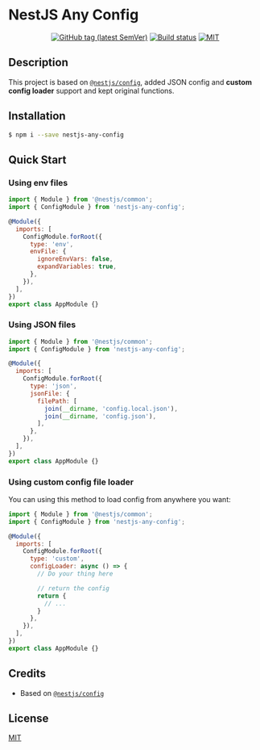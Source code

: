 # NestJS Any Config

<p align="center">
  <a href="https://github.com/aaronjan/nestjs-any-config"><img src="https://img.shields.io/github/tag/aaronjan/nestjs-any-config.svg" alt="GitHub tag (latest SemVer)" /></a>
  <a href="https://github.com/aaronjan/nestjs-any-config"><img src="https://github.com/aaronjan/nestjs-any-config/workflows/Node.js%20CI/badge.svg?branch=master" alt="Build status" /></a>
  <a href="https://github.com/aaronjan/nestjs-any-config"><img src="https://img.shields.io/github/license/aaronjan/nestjs-any-config.svg" alt="MIT" /></a>
</p>

## Description

This project is based on [`@nestjs/config`](https://github.com/nestjs/config), added JSON config and **custom config loader** support and kept original functions.

## Installation

```bash
$ npm i --save nestjs-any-config
```

## Quick Start

### Using env files

```javascript
import { Module } from '@nestjs/common';
import { ConfigModule } from 'nestjs-any-config';

@Module({
  imports: [
    ConfigModule.forRoot({
      type: 'env',
      envFile: {
        ignoreEnvVars: false,
        expandVariables: true,
      },
    }),
  ],
})
export class AppModule {}
```

### Using JSON files

```javascript
import { Module } from '@nestjs/common';
import { ConfigModule } from 'nestjs-any-config';

@Module({
  imports: [
    ConfigModule.forRoot({
      type: 'json',
      jsonFile: {
        filePath: [
          join(__dirname, 'config.local.json'),
          join(__dirname, 'config.json'),
        ],
      },
    }),
  ],
})
export class AppModule {}
```

### Using custom config file loader

You can using this method to load config from anywhere you want:

```javascript
import { Module } from '@nestjs/common';
import { ConfigModule } from 'nestjs-any-config';

@Module({
  imports: [
    ConfigModule.forRoot({
      type: 'custom',
      configLoader: async () => {
        // Do your thing here

        // return the config
        return {
          // ...
        }
      },
    }),
  ],
})
export class AppModule {}
```

## Credits

- Based on [`@nestjs/config`](https://github.com/nestjs/config)

## License

[MIT](LICENSE)
